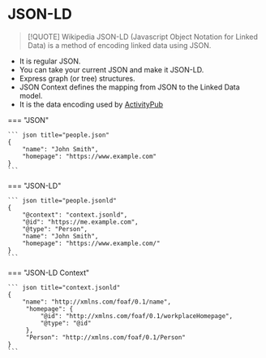 # JSON-LD

> [!QUOTE] Wikipedia
> JSON-LD (Javascript Object Notation for Linked Data) is a method of encoding linked data using JSON.

- It is regular JSON.
- You can take your current JSON and make it JSON-LD.
- Express graph (or tree) structures.
- JSON Context defines the mapping from JSON to the Linked Data model.
- It is the data encoding used by [ActivityPub](activitypub.md)


=== "JSON"

	``` json title="people.json"
	{
		"name": "John Smith",
		"homepage": "https://www.example.com"
	}
	```

=== "JSON-LD"

	``` json title="people.jsonld"
	{
		"@context": "context.jsonld",
		"@id": "https://me.example.com",
		"@type": "Person",
		"name": "John Smith",
		"homepage": "https://www.example.com/"
	}
	```

=== "JSON-LD Context"

	``` json title="context.jsonld"
	{
		"name": "http://xmlns.com/foaf/0.1/name",
		 "homepage": {
			 "@id": "http://xmlns.com/foaf/0.1/workplaceHomepage",
			 "@type": "@id"
		 },
		 "Person": "http://xmlns.com/foaf/0.1/Person"
	}
	```

